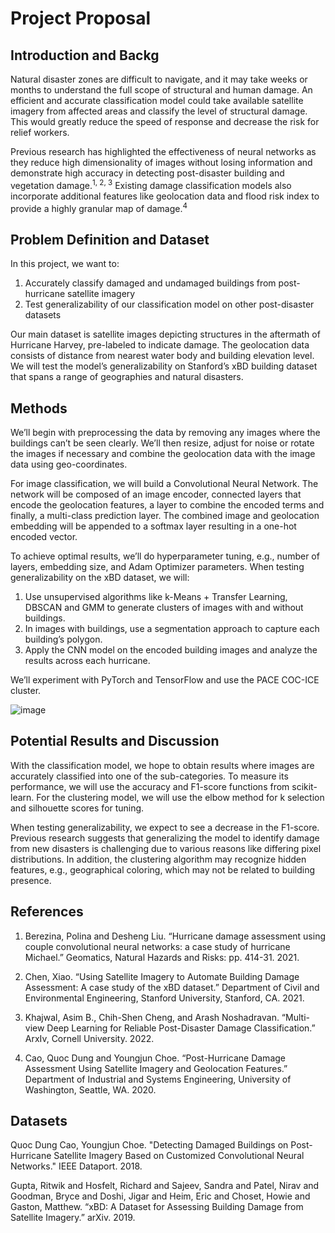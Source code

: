 # Project Proposal

## Introduction and Backg
Natural disaster zones are difficult to navigate, and it may take weeks or months to understand the full scope of structural and human damage. An efficient and accurate classification model could take available satellite imagery from affected areas and classify the level of structural damage. This would greatly reduce the speed of response and decrease the risk for relief workers. 

Previous research has highlighted the effectiveness of neural networks as they reduce high dimensionality of images without losing information and demonstrate high accuracy in detecting post-disaster building and vegetation damage.<sup>1, 2, 3</sup> Existing damage classification models also incorporate additional features like geolocation data and flood risk index to provide a highly granular map of damage.<sup>4</sup>

## Problem Definition and Dataset

In this project, we want to:

1.	Accurately classify damaged and undamaged buildings from post-hurricane satellite imagery 
2.	Test generalizability of our classification model on other post-disaster datasets

Our main dataset is satellite images depicting structures in the aftermath of Hurricane Harvey, pre-labeled to indicate damage. The geolocation data consists of distance from nearest water body and building elevation level. We will test the model’s generalizability on Stanford’s xBD building dataset that spans a range of geographies and natural disasters.

## Methods

We’ll begin with preprocessing the data by removing any images where the buildings can’t be seen clearly. We’ll then resize, adjust for noise or rotate the images if necessary and combine the geolocation data with the image data using geo-coordinates.

For image classification, we will build a Convolutional Neural Network. The network will be composed of an image encoder, connected layers that encode the geolocation features, a layer to combine the encoded terms and finally, a multi-class prediction layer. The combined image and geolocation embedding will be appended to a softmax layer resulting in a one-hot encoded vector.

To achieve optimal results, we’ll do hyperparameter tuning, e.g., number of layers, embedding size, and Adam Optimizer parameters. When testing generalizability on the xBD dataset, we will:
1. Use unsupervised algorithms like k-Means + Transfer Learning, DBSCAN and GMM to generate clusters of images with and without buildings. 
2. In images with buildings, use a segmentation approach to capture each building’s polygon.
3. Apply the CNN model on the encoded building images and analyze the results across each hurricane.

We’ll experiment with PyTorch and TensorFlow and use the PACE COC-ICE cluster.

![image](https://user-images.githubusercontent.com/95386379/219880890-f71051e4-094b-46a7-afb5-b80021993729.png)

## Potential Results and Discussion

With the classification model, we hope to obtain results where images are accurately classified into one of the sub-categories. To measure its performance, we will use the accuracy and F1-score functions from scikit-learn. For the clustering model, we will use the elbow method for k selection and silhouette scores for tuning.

When testing generalizability, we expect to see a decrease in the F1-score. Previous research suggests that generalizing the model to identify damage from new disasters is challenging due to various reasons like differing pixel distributions. In addition, the clustering algorithm may recognize hidden features, e.g., geographical coloring, which may not be related to building presence.

## References
1. Berezina, Polina and Desheng Liu. “Hurricane damage assessment using couple convolutional neural networks: a case study of hurricane Michael.” Geomatics, Natural Hazards and Risks: pp. 414-31. 2021.

2. Chen, Xiao. “Using Satellite Imagery to Automate Building Damage Assessment: A case study of the xBD dataset.” Department of Civil and Environmental Engineering, Stanford University, Stanford, CA. 2021.

3. Khajwal, Asim B., Chih-Shen Cheng, and Arash Noshadravan. “Multi-view Deep Learning for Reliable Post-Disaster Damage Classification.” ArxIv, Cornell University. 2022.

4. Cao, Quoc Dung and Youngjun Choe. “Post-Hurricane Damage Assessment Using Satellite Imagery and Geolocation Features.” Department of Industrial and Systems Engineering, University of Washington, Seattle, WA. 2020.


## Datasets

Quoc Dung Cao, Youngjun Choe. "Detecting Damaged Buildings on Post-Hurricane Satellite Imagery Based on Customized Convolutional Neural Networks." IEEE Dataport. 2018.

Gupta, Ritwik and Hosfelt, Richard and Sajeev, Sandra and Patel, Nirav and Goodman, Bryce and Doshi, Jigar and Heim, Eric and Choset, Howie and Gaston, Matthew. “xBD: 
A Dataset for Assessing Building Damage from Satellite Imagery.” arXiv. 2019.

